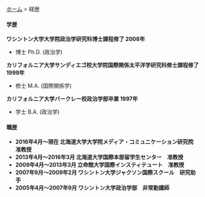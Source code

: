 [ホーム](https://hirosasada.github.io/japanese-home/) > 経歴   
  
#### 学歴  
  
**ワシントン大学大学院政治学研究科博士課程修了 2008年**   
- 博士 Ph.D. (政治学)  
  
**カリフォルニア大学サンディエゴ校大学院国際関係太平洋学研究科修士課程修了 1999年**  
- 修士 M.A. (国際関係学)  
  
**カリフォルニア大学バークレー校政治学部卒業 1997年**  
- 学士 B.A. (政治学)  
  
#### 職歴  
  
- **2016年4月～現在	北海道大学大学院メディア・コミュニケーション研究院　准教授**  
- **2013年4月～2016年3月	北海道大学国際本部留学生センター　准教授**  
- **2009年4月～2013年3月	立命館大学国際インスティテュート　准教授**  
- **2007年9月～2009年2月	ワシントン大学ジャクソン国際スクール　研究助手**  
- **2005年4月～2007年9月	ワシントン大学政治学部　非常勤講師**  
  
